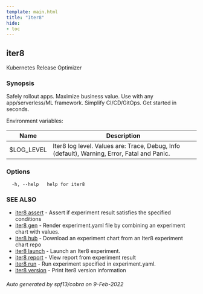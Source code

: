 ```yaml
---
template: main.html
title: "Iter8"
hide:
- toc
---
```


## iter8

Kubernetes Release Optimizer

### Synopsis

  Safely rollout apps. Maximize business value. Use with any app/serverless/ML framework. Simplify CI/CD/GitOps. Get started in seconds.

Environment variables:

| Name               | Description |
|--------------------| ------------|
| $LOG_LEVEL         | Iter8 log level. Values are: Trace, Debug, Info (default), Warning, Error, Fatal and Panic. |


### Options

```
  -h, --help   help for iter8
```

### SEE ALSO

* [iter8 assert](iter8_assert.md)	 - Assert if experiment result satisfies the specified conditions
* [iter8 gen](iter8_gen.md)	 - Render experiment.yaml file by combining an experiment chart with values.
* [iter8 hub](iter8_hub.md)	 - Download an experiment chart from an Iter8 experiment chart repo
* [iter8 launch](iter8_launch.md)	 - Launch an Iter8 experiment.
* [iter8 report](iter8_report.md)	 - View report from experiment result
* [iter8 run](iter8_run.md)	 - Run experiment specified in experiment.yaml.
* [iter8 version](iter8_version.md)	 - Print Iter8 version information

###### Auto generated by spf13/cobra on 9-Feb-2022
